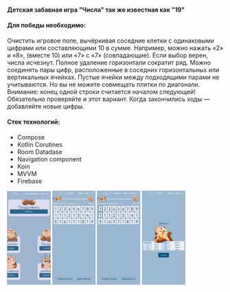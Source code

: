 #### **Детская забавная игра "Числа" так же известная как "19"**

#### Для победы необходимо:
Очистить игровое поле, вычёркивая соседние клетки с одинаковыми цифрами или составляющими 10 в сумме.
Например, можно нажать «2» и «8», (вместе 10) или «7» с «7» (совпадающие). 
Если выбор верен, числа исчезнут. Полное удаление горизонтали сократит ряд.
Можно соединять пары цифр, расположенные в соседних горизонтальных или вертикальных ячейках. 
Пустые ячейки между подходящими парами не учитываются. Но вы не можете совмещать плитки по диагонали.
Внимание: конец одной строки считается началом следующей! Обязательно проверяйте и этот вариант. Когда закончились ходы — добавляйте новые цифры.

#### Стек технологий:
- Compose
- Kotlin Corutines
- Room Datadase
- Navigation component 
- Koin
- MVVM
- Firebase

<p float="left">

<img src="https://github.com/SR-rodi/game-nineteen/blob/main/screen/start_anim.gif" width=20% height=20%>
<img src="https://github.com/SR-rodi/game-nineteen/blob/main/screen/playing_field.jpg" width=20% height=20%>
<img src="https://github.com/SR-rodi/game-nineteen/blob/main/screen/help.gif" width=20% height=20%>
<img src="https://github.com/SR-rodi/game-nineteen/blob/main/screen/statistics.jpg" width=20% height=20%>
</p>
